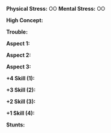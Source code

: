 **Physical Stress:** OO
**Mental Stress:** OO

**High Concept:**

**Trouble:**

**Aspect 1:**

**Aspect 2:**

**Aspect 3:**

**+4 Skill (1):**

**+3 Skill (2):**

**+2 Skill (3):**

**+1 Skill (4):**

**Stunts:**


